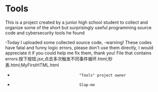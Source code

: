 # Tools
This is a project created by a junior high school student to collect and organize some of the short but surprisingly useful programming source code and cybersecurity tools he found

-Today I uploaded some collected source code, 
-warning! These codes have fatal and funny logic errors, please don't use them directly, I would appreciate it if you could help me fix them, thank you!
File that contains errors:按下按钮.jsx;点击多次触发不同事件循环.html;秒表.html;MyFirstHTML.html
-                                   "Tools" project owner
-                                   Slap-me
